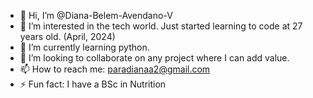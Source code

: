 - 👋 Hi, I’m @Diana-Belem-Avendano-V
- 👀 I’m interested in the tech world. Just started learning to code at 27 years old. (April, 2024)
- 🌱 I’m currently learning python.
- 💞️ I’m looking to collaborate on any project where I can add value.
- 📫 How to reach me: paradianaa2@gmail.com
- ⚡ Fun fact: I have a BSc in Nutrition
